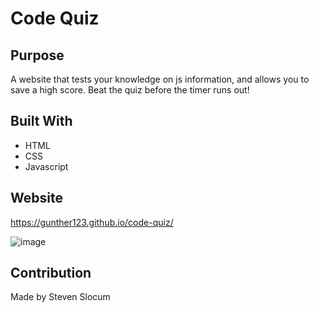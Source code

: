 # Code Quiz

## Purpose
A website that tests your knowledge on js information, and allows you to save a high score. Beat the quiz before the timer runs out!

## Built With
* HTML
* CSS
* Javascript

## Website
https://gunther123.github.io/code-quiz/

![image](https://user-images.githubusercontent.com/8472345/133971889-e0fd699f-d885-4c9d-8c31-f511f87c4015.png)

## Contribution
Made by Steven Slocum